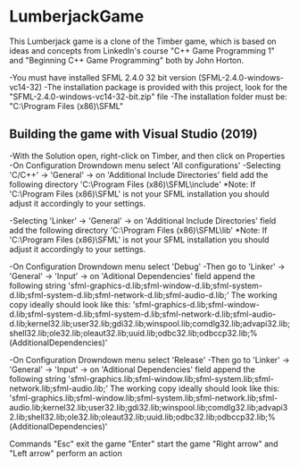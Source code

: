 # LumberjackGame

This Lumberjack game is a clone of the Timber game, which is based on ideas and concepts from LinkedIn's course "C++ Game Programming 1"
and "Beginning C++ Game Programming" both by John Horton.

-You must have installed SFML 2.4.0 32 bit version (SFML-2.4.0-windows-vc14-32)
-The installation package is provided with this project, look for the "SFML-2.4.0-windows-vc14-32-bit.zip" file
-The installation folder must be: "C:\Program Files (x86)\SFML"


Building the game with Visual Studio (2019)
--------
-With the Solution open, right-click on Timber, and then click on Properties
-On Configuration Drowndown menu select 'All configurations'
-Selecting 'C/C++' -> 'General' -> on 'Additional Include Directories' field add the following directory 'C:\Program Files (x86)\SFML\include\'
	*Note: If 'C:\Program Files (x86)\SFML' is not your SFML installation you should adjust it accordingly to your settings.

-Selecting 'Linker' -> 'General' -> on 'Additional Include Directories' field add the following directory 'C:\Program Files (x86)\SFML\lib'
	*Note: If 'C:\Program Files (x86)\SFML' is not your SFML installation you should adjust it accordingly to your settings.

-On Configuration Drowndown menu select 'Debug'
-Then go to 'Linker' -> 'General' -> 'Input' -> on 'Aditional Dependencies' field append the following string 
	'sfml-graphics-d.lib;sfml-window-d.lib;sfml-system-d.lib;sfml-system-d.lib;sfml-network-d.lib;sfml-audio-d.lib;'
	The working copy ideally should look like this:
	'sfml-graphics-d.lib;sfml-window-d.lib;sfml-system-d.lib;sfml-system-d.lib;sfml-network-d.lib;sfml-audio-d.lib;kernel32.lib;user32.lib;gdi32.lib;winspool.lib;comdlg32.lib;advapi32.lib;shell32.lib;ole32.lib;oleaut32.lib;uuid.lib;odbc32.lib;odbccp32.lib;%(AdditionalDependencies)'

-On Configuration Drowndown menu select 'Release'
-Then go to 'Linker' -> 'General' -> 'Input' -> on 'Aditional Dependencies' field append the following string 
	'sfml-graphics.lib;sfml-window.lib;sfml-system.lib;sfml-network.lib;sfml-audio.lib;'
	The working copy ideally should look like this:
	'sfml-graphics.lib;sfml-window.lib;sfml-system.lib;sfml-network.lib;sfml-audio.lib;kernel32.lib;user32.lib;gdi32.lib;winspool.lib;comdlg32.lib;advapi32.lib;shell32.lib;ole32.lib;oleaut32.lib;uuid.lib;odbc32.lib;odbccp32.lib;%(AdditionalDependencies)'




Commands
"Esc" exit the game
"Enter" start the game
"Right arrow" and "Left arrow" perform an action

